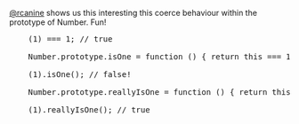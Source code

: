 [@rcanine](http://twitter.com/rcanine) shows us this interesting this coerce behaviour within the prototype of Number. Fun!

<pre lang="javascript">
    (1) === 1; // true

    Number.prototype.isOne = function () { return this === 1; }

    (1).isOne(); // false!

    Number.prototype.reallyIsOne = function () { return this - 1 === 0; }

    (1).reallyIsOne(); // true
</pre>
